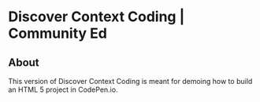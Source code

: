 # Discover Context Coding | Community Ed

## About
This version of Discover Context Coding is meant for demoing how to build an HTML 5 project in CodePen.io.
